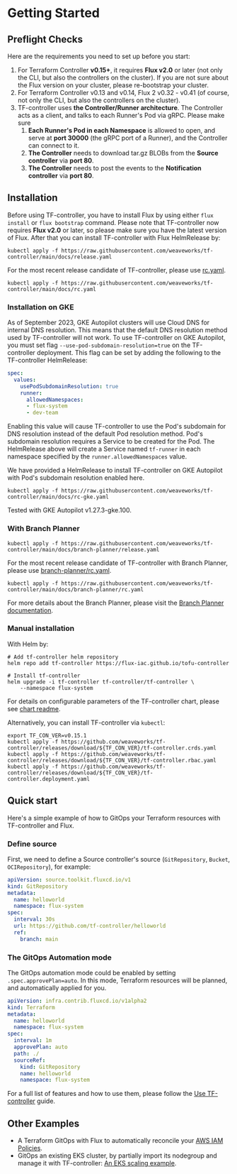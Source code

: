 # Getting Started

## Preflight Checks

Here are the requirements you need to set up before you start:

  1. For Terraform Controller **v0.15+**, it requires **Flux v2.0** or later (not only the CLI, but also the controllers on the cluster). If you are not sure about the Flux version on your cluster, please re-bootstrap your cluster.
  2. For Terraform Controller v0.13 and v0.14, Flux 2 v0.32 - v0.41 (of course, not only the CLI, but also the controllers on the cluster).
  3. TF-controller uses **the Controller/Runner architecture**. The Controller acts as a client, and talks to each Runner's Pod via gRPC. Please make sure 
     1. **Each Runner's Pod in each Namespace** is allowed to open, and serve at **port 30000** (the gRPC port of a Runner), and the Controller can connect to it.
     2. **The Controller** needs to download tar.gz BLOBs from the **Source controller** via **port 80**.
     3. **The Controller** needs to post the events to the **Notification controller** via **port 80**.

## Installation

Before using TF-controller, you have to install Flux by using either `flux install` or `flux bootstrap` command.
Please note that TF-controller now requires **Flux v2.0** or later, so please make sure you have the latest version of Flux.
After that you can install TF-controller with Flux HelmRelease by:

```shell
kubectl apply -f https://raw.githubusercontent.com/weaveworks/tf-controller/main/docs/release.yaml
```

For the most recent release candidate of TF-controller, please use [rc.yaml](https://raw.githubusercontent.com/weaveworks/tf-controller/main/docs/rc.yaml).

```shell
kubectl apply -f https://raw.githubusercontent.com/weaveworks/tf-controller/main/docs/rc.yaml
```

### Installation on GKE

As of September 2023, GKE Autopilot clusters will use Cloud DNS for internal DNS resolution.
This means that the default DNS resolution method used by TF-controller will not work.
To use TF-controller on GKE Autopilot, you must set flag `--use-pod-subdomain-resolution=true` on the TF-controller deployment.
This flag can be set by adding the following to the TF-controller HelmRelease:

```yaml
spec:
  values:
    usePodSubdomainResolution: true
    runner:
      allowedNamespaces:
      - flux-system
      - dev-team
```

Enabling this value will cause TF-controller to use the Pod's subdomain for DNS resolution instead of the default Pod resolution method.
Pod's subdomain resolution requires a Service to be created for the Pod.
The HelmRelease above will create a Service named `tf-runner` in each namespace specified by the `runner.allowedNamespaces` value.

We have provided a HelmRelease to install TF-controller on GKE Autopilot with Pod's subdomain resolution enabled here.

```shell
kubectl apply -f https://raw.githubusercontent.com/weaveworks/tf-controller/main/docs/rc-gke.yaml
```

Tested with GKE Autopilot v1.27.3-gke.100.

### With Branch Planner

```shell
kubectl apply -f https://raw.githubusercontent.com/weaveworks/tf-controller/main/docs/branch-planner/release.yaml
```

For the most recent release candidate of TF-controller with Branch Planner, please use [branch-planner/rc.yaml](https://raw.githubusercontent.com/weaveworks/tf-controller/main/docs/branch-planner/rc.yaml).

```shell
kubectl apply -f https://raw.githubusercontent.com/weaveworks/tf-controller/main/docs/branch-planner/rc.yaml
```

For more details about the Branch Planner, please visit the
[Branch Planner documentation](./branch-planner/branch-planner-getting-started.md).

### Manual installation

With Helm by:

```shell
# Add tf-controller helm repository
helm repo add tf-controller https://flux-iac.github.io/tofu-controller

# Install tf-controller
helm upgrade -i tf-controller tf-controller/tf-controller \
    --namespace flux-system
```

For details on configurable parameters of the TF-controller chart,
please see [chart readme](https://github.com/weaveworks/tf-controller/tree/main/charts/tf-controller#tf-controller-for-flux).

Alternatively, you can install TF-controller via `kubectl`:

```shell
export TF_CON_VER=v0.15.1
kubectl apply -f https://github.com/weaveworks/tf-controller/releases/download/${TF_CON_VER}/tf-controller.crds.yaml
kubectl apply -f https://github.com/weaveworks/tf-controller/releases/download/${TF_CON_VER}/tf-controller.rbac.yaml
kubectl apply -f https://github.com/weaveworks/tf-controller/releases/download/${TF_CON_VER}/tf-controller.deployment.yaml
```

## Quick start

Here's a simple example of how to GitOps your Terraform resources with TF-controller and Flux.

### Define source

First, we need to define a Source controller's source (`GitRepository`, `Bucket`, `OCIRepository`), for example:

```yaml
apiVersion: source.toolkit.fluxcd.io/v1
kind: GitRepository
metadata:
  name: helloworld
  namespace: flux-system
spec:
  interval: 30s
  url: https://github.com/tf-controller/helloworld
  ref:
    branch: main
```

### The GitOps Automation mode

The GitOps automation mode could be enabled by setting `.spec.approvePlan=auto`. In this mode, Terraform resources will be planned,
and automatically applied for you.

```yaml
apiVersion: infra.contrib.fluxcd.io/v1alpha2
kind: Terraform
metadata:
  name: helloworld
  namespace: flux-system
spec:
  interval: 1m
  approvePlan: auto
  path: ./
  sourceRef:
    kind: GitRepository
    name: helloworld
    namespace: flux-system
```

For a full list of features and how to use them, please follow the [Use TF-controller](use-tf-controller/index.md) guide.

## Other Examples
  * A Terraform GitOps with Flux to automatically reconcile your [AWS IAM Policies](https://github.com/tf-controller/aws-iam-policies).
  * GitOps an existing EKS cluster, by partially import its nodegroup and manage it with TF-controller: [An EKS scaling example](https://github.com/tf-controller/eks-scaling).
